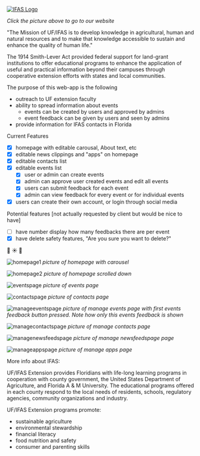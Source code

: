 [![IFAS Logo](http://ics.ifas.ufl.edu/images/branding/web-logos/IFASWeb2013.png)](https://team7capp.herokuapp.com)

*Click the picture above to go to our website*

"The Mission of UF/IFAS is to develop knowledge in agricultural, human and natural resources and to make that knowledge accessible to sustain and enhance the quality of human life."

The 1914 Smith-Lever Act provided federal support for land-grant institutions to offer educational programs to enhance the application of useful and practical information beyond their campuses through cooperative extension efforts with states and local communities. 

The purpose of this web-app is the following
* outreach to UF extension faculty
* ability to spread information about events 
  * events can be created by users and approved by admins
  * event feedback can be given by users and seen by admins
* provide information for IFAS contacts in Florida


Current Features
- [x] homepage with editable carousal, About text, etc
- [x] editable news clippings and "apps" on homepage
- [x] editable contacts list
- [x] editable events list
  - [x] user or admin can create events
  - [x] admin can approve user created events and edit all events
  - [x] users can submit feedback for each event
   - [x] admin can view feedback for every event or for individual events
- [x] users can create their own account, or login through social media

Potential features [not actually requested by client but would be nice to have]
- [ ] have number display how many feedbacks there are per event 
- [x] have delete safety features, "Are you sure you want to delete?"

:clap: :sunny: :peach:

![homepage1](https://github.com/CEN3031-7C/project/blob/master/pictures/homepage.png)
*picture of homepage with carousel*

![homepage2](https://github.com/CEN3031-7C/project/blob/master/pictures/homepage2.png)
*picture of homepage scrolled down*

![eventspage](https://github.com/CEN3031-7C/project/blob/master/pictures/events.png)
*picture of events page*

![contactspage](https://github.com/CEN3031-7C/project/blob/master/pictures/contacts.png)
*picture of contacts page*

![manageeventspage](https://github.com/CEN3031-7C/project/blob/master/pictures/manageEvents.png)
*picture of manage events page with first events feedback button pressed. Note how only this events feedback is shown*

![managecontactspage](https://github.com/CEN3031-7C/project/blob/master/pictures/manageContacts.png)
*picture of manage contacts page*

![managenewsfeedspage](https://github.com/CEN3031-7C/project/blob/master/pictures/manageNewsfeed.png)
*picture of manage newsfeedspage page*

![manageappspage](https://github.com/CEN3031-7C/project/blob/master/pictures/manage_apps.png)
*picture of manage apps page*

More info about IFAS:

UF/IFAS Extension provides Floridians with life-long learning programs in cooperation with county government, the United States Department of Agriculture, and Florida A & M University. The educational programs offered in each county respond to the local needs of residents, schools, regulatory agencies, community organizations and industry.

UF/IFAS Extension programs promote:
* sustainable agriculture
* environmental stewardship
* financial literacy
* food nutrition and safety
* consumer and parenting skills


